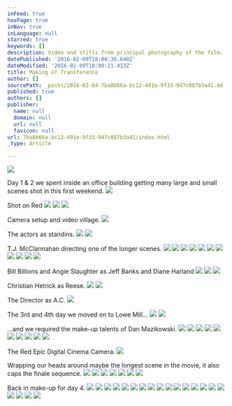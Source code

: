 ```yaml
---
inFeed: true
hasPage: true
inNav: true
inLanguage: null
starred: true
keywords: []
description: Video and stills from principal photography of the film.
datePublished: '2016-02-09T18:00:36.648Z'
dateModified: '2016-02-09T18:00:21.413Z'
title: Making of Transference
author: []
sourcePath: _posts/2016-02-04-7ba8b66a-bc12-491e-9f33-947c087b3a41.md
published: true
authors: []
publisher:
  name: null
  domain: null
  url: null
  favicon: null
url: 7ba8b66a-bc12-491e-9f33-947c087b3a41/index.html
_type: Article

---
```

![](https://the-grid-user-content.s3-us-west-2.amazonaws.com/4d2cfaa0-0232-4a51-b5e1-080085a5a4be.JPG)

Day 1 & 2 we spent inside an office building getting many large and small scenes shot in this first weekend.
![](https://the-grid-user-content.s3-us-west-2.amazonaws.com/ad38290c-eeaf-41f8-bb69-5eb23ff94cc5.JPG)

Shot on Red
![](https://the-grid-user-content.s3-us-west-2.amazonaws.com/bdb97b96-6333-48cc-882f-7479dfc3ca2d.JPG)
![](https://the-grid-user-content.s3-us-west-2.amazonaws.com/6a518b3a-ed12-4737-b8bd-56994e1124cf.JPG)
![](https://the-grid-user-content.s3-us-west-2.amazonaws.com/0e047096-336e-4c0e-96a5-44c0e5892c72.JPG)

Camera setup and video village.
![](https://the-grid-user-content.s3-us-west-2.amazonaws.com/536438b5-b60f-4425-adde-d846f16e0a3b.JPG)

The actors as standins.
![](https://the-grid-user-content.s3-us-west-2.amazonaws.com/d2255851-ab32-46a9-aeb5-cdd7e6f1a47c.JPG)
![](https://the-grid-user-content.s3-us-west-2.amazonaws.com/998dd707-51d9-4455-b302-429ff0820b80.JPG)

T.J. McClannahan directing one of the longer scenes.
![](https://the-grid-user-content.s3-us-west-2.amazonaws.com/5b8d66d9-8319-44ce-870f-66ebff1081f4.JPG)
![](https://the-grid-user-content.s3-us-west-2.amazonaws.com/6da4c07f-5858-4d4f-b25c-691070b0ec32.JPG)
![](https://the-grid-user-content.s3-us-west-2.amazonaws.com/94ecf7cc-6af7-48ac-946d-69c87f440da0.JPG)
![](https://the-grid-user-content.s3-us-west-2.amazonaws.com/7c102bf4-3cce-4f7f-884d-5fa39bc8dea2.JPG)
![](https://the-grid-user-content.s3-us-west-2.amazonaws.com/5604f516-818a-4e52-9456-c2c6ad4b6b95.JPG)
![](https://the-grid-user-content.s3-us-west-2.amazonaws.com/cb30f07c-d563-4184-b9e9-e8b56f1bd1dc.JPG)
![](https://the-grid-user-content.s3-us-west-2.amazonaws.com/3efc7d42-9065-43f9-99a3-c0eb6edc3d3f.JPG)
![](https://the-grid-user-content.s3-us-west-2.amazonaws.com/9f18a0b4-b057-40e4-b78d-990278399d8e.JPG)
![](https://the-grid-user-content.s3-us-west-2.amazonaws.com/04e1e25b-f296-4b1a-9485-422707605941.JPG)
![](https://the-grid-user-content.s3-us-west-2.amazonaws.com/0721cd82-c4c3-4754-871e-88ceacac462c.JPG)
![](https://the-grid-user-content.s3-us-west-2.amazonaws.com/ccb96309-34ab-48dd-9e21-364060cd1644.JPG)

Bill Billions and Angie Slaughter as Jeff Banks and Diane Harland
![](https://the-grid-user-content.s3-us-west-2.amazonaws.com/3efe6892-1a85-40cf-ae93-b764f04f7804.JPG)
![](https://the-grid-user-content.s3-us-west-2.amazonaws.com/8bcb8876-a39e-427d-ad44-2dbf4850e0fb.JPG)
![](https://the-grid-user-content.s3-us-west-2.amazonaws.com/b66c7651-4717-416e-becf-591bb2b8be0f.JPG)

Christian Hetrick as Reese.
![](https://the-grid-user-content.s3-us-west-2.amazonaws.com/2746bd76-e1ae-4784-a7b6-500e228bebc2.JPG)
![](https://the-grid-user-content.s3-us-west-2.amazonaws.com/971d214b-f184-4300-864b-772a40218b60.JPG)

The Director as A.C.
![](https://the-grid-user-content.s3-us-west-2.amazonaws.com/3532e596-10bc-4ba6-a1c1-0b420d885e80.JPG)

The 3rd and 4th day we moved on to Lowe Mill...
![](https://the-grid-user-content.s3-us-west-2.amazonaws.com/8f1480b8-6d59-406a-8056-611012185f88.JPG)
![](https://the-grid-user-content.s3-us-west-2.amazonaws.com/7ca7ef70-ace0-4ec4-a605-e82bdd0fd0b1.JPG)

...and we required the make-up talents of Dan Mazikowski.
![](https://the-grid-user-content.s3-us-west-2.amazonaws.com/0a87f1ea-00d0-424b-bead-fdc10ba9c055.JPG)
![](https://the-grid-user-content.s3-us-west-2.amazonaws.com/26a51ba2-3a69-4905-b395-1891caf3efee.JPG)
![](https://the-grid-user-content.s3-us-west-2.amazonaws.com/ee9a06f1-500d-4a02-b989-e0ee9e63532b.JPG)
![](https://the-grid-user-content.s3-us-west-2.amazonaws.com/796a491a-80cb-4b20-aa01-0afcf9bea62a.JPG)
![](https://the-grid-user-content.s3-us-west-2.amazonaws.com/a57adca8-e74c-4648-836c-ee73d2977b62.JPG)
![](https://the-grid-user-content.s3-us-west-2.amazonaws.com/01c26595-3d7f-46af-89b2-2bed33bbb88f.JPG)
![](https://the-grid-user-content.s3-us-west-2.amazonaws.com/47358b6e-0e9b-4df7-a3f1-0d64a77ba288.JPG)
![](https://the-grid-user-content.s3-us-west-2.amazonaws.com/40779230-46ef-447e-8dc2-0224c5234044.JPG)
![](https://the-grid-user-content.s3-us-west-2.amazonaws.com/b49ffbbb-93f1-418e-b721-a2b2053160fe.JPG)
![](https://the-grid-user-content.s3-us-west-2.amazonaws.com/ec4f6f4e-e03b-41b1-b800-72887973cfb2.JPG)

The Red Epic Digital Cinema Camera.
![](https://the-grid-user-content.s3-us-west-2.amazonaws.com/2c578860-4204-4ecf-bbec-36a110ea5a90.JPG)

Wrapping our heads around maybe the longest scene in the movie, it also caps the finale sequence.
![](https://the-grid-user-content.s3-us-west-2.amazonaws.com/0dbeb33e-e872-49bf-943e-4c67d268a51f.JPG)
![](https://the-grid-user-content.s3-us-west-2.amazonaws.com/d240d1ad-8a6f-4e64-8150-e48f70f1afb6.JPG)
![](https://the-grid-user-content.s3-us-west-2.amazonaws.com/06dd0242-02d2-4665-ab95-4afa89f8a18f.JPG)
![](https://the-grid-user-content.s3-us-west-2.amazonaws.com/d7f4a81b-9a5f-443d-910d-46a8ae2f324c.JPG)
![](https://the-grid-user-content.s3-us-west-2.amazonaws.com/45194d8f-45a7-4178-ad27-435e64a0983a.JPG)
![](https://the-grid-user-content.s3-us-west-2.amazonaws.com/1182ccc1-a710-44bf-ac17-f390f1300cbd.JPG)
![](https://the-grid-user-content.s3-us-west-2.amazonaws.com/66714445-c399-494a-b709-117b52aae1ef.JPG)

Back in make-up for day 4\.
![](https://the-grid-user-content.s3-us-west-2.amazonaws.com/9cd82c1d-d80a-4d72-8630-55409202c2b9.JPG)
![](https://the-grid-user-content.s3-us-west-2.amazonaws.com/f4af682d-7444-4f31-bbfa-c50a4e313b79.JPG)
![](https://the-grid-user-content.s3-us-west-2.amazonaws.com/965360d9-d41f-4bd2-a335-0023f6f92b35.JPG)
![](https://the-grid-user-content.s3-us-west-2.amazonaws.com/e4beb9c7-d96e-40c5-863d-cf7d7ebc0e54.JPG)
![](https://the-grid-user-content.s3-us-west-2.amazonaws.com/9cc257e9-7c8c-4b7f-a410-c15a3ee12a03.JPG)
![](https://the-grid-user-content.s3-us-west-2.amazonaws.com/6930219e-0bb8-4fb7-9687-237311ee02d5.JPG)
![](https://the-grid-user-content.s3-us-west-2.amazonaws.com/a82077ce-4835-404a-95b2-ce14ab4bb8ff.JPG)
![](https://the-grid-user-content.s3-us-west-2.amazonaws.com/19e19053-435e-4679-ac8e-048c0061af1e.JPG)
![](https://the-grid-user-content.s3-us-west-2.amazonaws.com/5d6e5d7c-bbfe-4f70-8d78-1b97e1417b4e.JPG)
![](https://the-grid-user-content.s3-us-west-2.amazonaws.com/f1a3e196-85a3-4700-84d0-6ac088c9f9a9.JPG)
![](https://the-grid-user-content.s3-us-west-2.amazonaws.com/c4f7dd70-00b8-4562-a767-b87a751a86d2.JPG)
![](https://the-grid-user-content.s3-us-west-2.amazonaws.com/bde30955-1e2a-4900-8a82-26e8b7128d6a.JPG)
![](https://the-grid-user-content.s3-us-west-2.amazonaws.com/48db0fd8-8e37-4b5a-a363-9e63a5d19560.JPG)
![](https://the-grid-user-content.s3-us-west-2.amazonaws.com/28da6bd3-d166-4a85-b7b3-c39e75927c60.JPG)
![](https://the-grid-user-content.s3-us-west-2.amazonaws.com/1d03ed89-19da-4ab2-aa2a-ec0eb1e5984e.JPG)
![](https://the-grid-user-content.s3-us-west-2.amazonaws.com/76ace740-6156-4c07-8eb2-d2be267d7824.JPG)
![](https://the-grid-user-content.s3-us-west-2.amazonaws.com/03a6a9e6-e5fc-4055-a1a8-eecacad79027.JPG)
![](https://the-grid-user-content.s3-us-west-2.amazonaws.com/dad9b20c-74ce-48ee-b45a-ba7473c5463a.JPG)
![](https://the-grid-user-content.s3-us-west-2.amazonaws.com/51df6038-fd71-4354-b3c3-2da680303250.JPG)
![](https://the-grid-user-content.s3-us-west-2.amazonaws.com/c666fab2-f606-4348-b438-7a636022f94f.JPG)